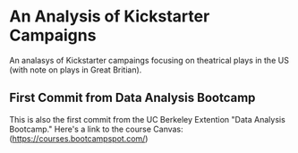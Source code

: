 # An Analysis of Kickstarter Campaigns
An analasys of Kickstarter campaings focusing on theatrical plays in the US (with note on plays in Great Britian).
## First Commit from Data Analysis Bootcamp
This is also the first commit from the UC Berkeley Extention "Data Analysis Bootcamp."
Here's a link to the course Canvas:(https://courses.bootcampspot.com/)


